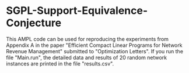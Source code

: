 # SGPL-Support-Equivalence-Conjecture

This AMPL code can be used for reproducing the experiments from Appendix A in the paper "Efficient Compact Linear Programs for Network Revenue Management" submitted to "Optimization Letters".
If you run the file "Main.run", the detailed data and results of 20 random network instances are printed in the file "results.csv". 
